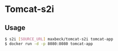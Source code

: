 
# Tomcat-s2i
## Usage
```bash
$ s2i [SOURCE_URL] maxbeck/tomcat-s2i tomcat-app
$ docker run -d -p 8080:8080 tomcat-app
```
